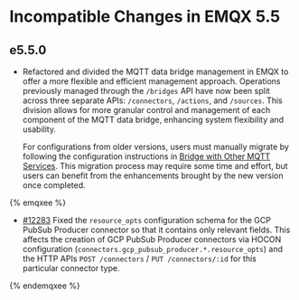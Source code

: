# Incompatible Changes in EMQX 5.5

## e5.5.0

- Refactored and divided the MQTT data bridge management in EMQX to offer a more flexible and efficient management approach. Operations previously managed through the `/bridges` API have now been split across three separate APIs: `/connectors`, `/actions`, and `/sources`. This division allows for more granular control and management of each component of the MQTT data bridge, enhancing system flexibility and usability.

  For configurations from older versions, users must manually migrate by following the configuration instructions in [Bridge with Other MQTT Services](../data-integration/data-bridge-mqtt.md). This migration process may require some time and effort, but users can benefit from the enhancements brought by the new version once completed.

{% emqxee %}

- [#12283](https://github.com/emqx/emqx/pull/12283) Fixed the `resource_opts` configuration schema for the GCP PubSub Producer connector so that it contains only relevant fields.
  This affects the creation of GCP PubSub Producer connectors via HOCON configuration (`connectors.gcp_pubsub_producer.*.resource_opts`) and the HTTP APIs `POST /connectors` / `PUT /connectors/:id` for this particular connector type.

{% endemqxee %}
